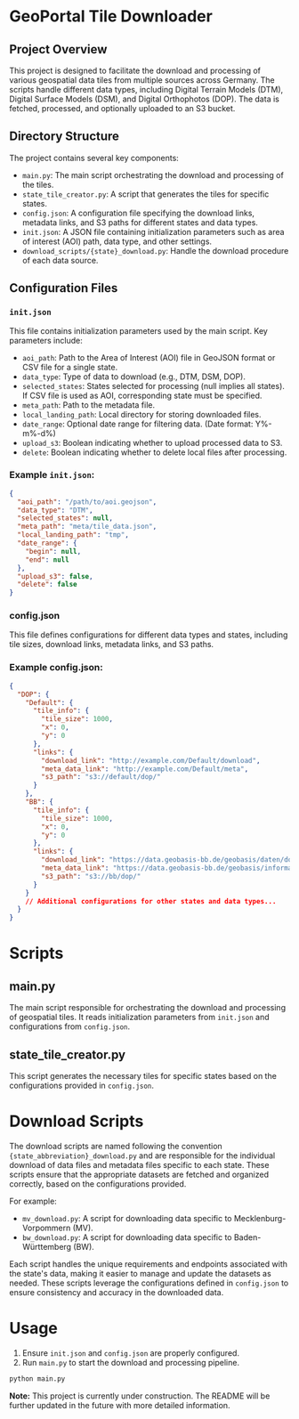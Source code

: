 # GeoPortal Tile Downloader

## Project Overview

This project is designed to facilitate the download and processing of various geospatial data tiles from multiple sources across Germany. The scripts handle different data types, including Digital Terrain Models (DTM), Digital Surface Models (DSM), and Digital Orthophotos (DOP). The data is fetched, processed, and optionally uploaded to an S3 bucket.

## Directory Structure

The project contains several key components:
- `main.py`: The main script orchestrating the download and processing of the tiles.
- `state_tile_creator.py`: A script that generates the tiles for specific states.
- `config.json`: A configuration file specifying the download links, metadata links, and S3 paths for different states and data types.
- `init.json`: A JSON file containing initialization parameters such as area of interest (AOI) path, data type, and other settings.
- `download_scripts/{state}_download.py`: Handle the download procedure of each data source.

## Configuration Files

### `init.json`

This file contains initialization parameters used by the main script. Key parameters include:

- `aoi_path`: Path to the Area of Interest (AOI) file in GeoJSON format or CSV file for a single state.
- `data_type`: Type of data to download (e.g., DTM, DSM, DOP).
- `selected_states`: States selected for processing (null implies all states). If CSV file is used as AOI, corresponding state must be specified.
- `meta_path`: Path to the metadata file.
- `local_landing_path`: Local directory for storing downloaded files.
- `date_range`: Optional date range for filtering data. (Date format: Y%-m%-d%)
- `upload_s3`: Boolean indicating whether to upload processed data to S3.
- `delete`: Boolean indicating whether to delete local files after processing.

### Example `init.json`:

```json
{
  "aoi_path": "/path/to/aoi.geojson",
  "data_type": "DTM",
  "selected_states": null,
  "meta_path": "meta/tile_data.json",
  "local_landing_path": "tmp",
  "date_range": {
    "begin": null,
    "end": null
  },
  "upload_s3": false,
  "delete": false
}
```

### config.json
This file defines configurations for different data types and states, including tile sizes, download links, metadata links, and S3 paths.

### Example config.json:
```json
{
  "DOP": {
    "Default": {
      "tile_info": {
        "tile_size": 1000,
        "x": 0,
        "y": 0
      },
      "links": {
        "download_link": "http://example.com/Default/download",
        "meta_data_link": "http://example.com/Default/meta",
        "s3_path": "s3://default/dop/"
      }
    },
    "BB": {
      "tile_info": {
        "tile_size": 1000,
        "x": 0,
        "y": 0
      },
      "links": {
        "download_link": "https://data.geobasis-bb.de/geobasis/daten/dop/rgbi_tif/dop_{}.zip",
        "meta_data_link": "https://data.geobasis-bb.de/geobasis/information/aktualitaeten/bb_dop_aktualitaet.csv",
        "s3_path": "s3://bb/dop/"
      }
    }
    // Additional configurations for other states and data types...
  }
}
```

# Scripts

## main.py
The main script responsible for orchestrating the download and processing of geospatial tiles. It reads initialization parameters from `init.json` and configurations from `config.json`.

## state_tile_creator.py
This script generates the necessary tiles for specific states based on the configurations provided in `config.json`.

# Download Scripts

The download scripts are named following the convention `{state_abbreviation}_download.py` and are responsible for the individual download of data files and metadata files specific to each state. These scripts ensure that the appropriate datasets are fetched and organized correctly, based on the configurations provided.

For example:
- `mv_download.py`: A script for downloading data specific to Mecklenburg-Vorpommern (MV).
- `bw_download.py`: A script for downloading data specific to Baden-Württemberg (BW).

Each script handles the unique requirements and endpoints associated with the state's data, making it easier to manage and update the datasets as needed. These scripts leverage the configurations defined in `config.json` to ensure consistency and accuracy in the downloaded data.

# Usage

1. Ensure `init.json` and `config.json` are properly configured.
2. Run `main.py` to start the download and processing pipeline.

```bash
python main.py
```

**Note:** This project is currently under construction. The README will be further updated in the future with more detailed information.